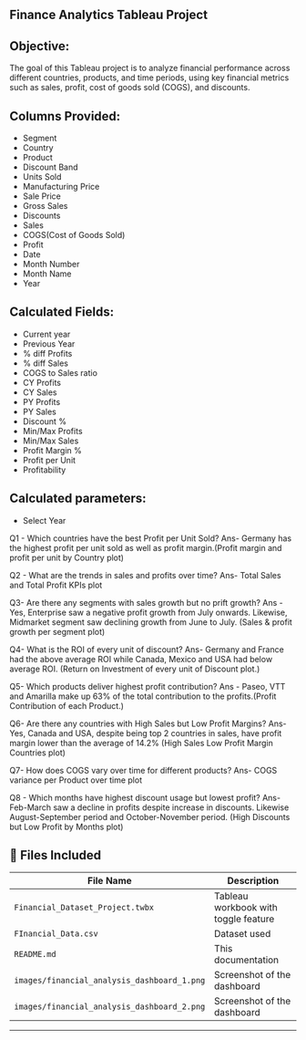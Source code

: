 ## Finance Analytics Tableau Project

## Objective:
The goal of this Tableau project is to analyze financial performance across different countries, products, and time periods, using key financial metrics such as sales, profit, cost of goods sold (COGS), and discounts.

## Columns Provided:
- Segment
- Country
- Product
- Discount Band
- Units Sold
- Manufacturing Price
- Sale Price
- Gross Sales
- Discounts
- Sales
- COGS(Cost of Goods Sold)
- Profit
- Date
- Month Number
- Month Name
- Year

## Calculated Fields:
- Current year
- Previous Year
- % diff Profits
- % diff Sales
- COGS to Sales ratio
- CY Profits
- CY Sales
- PY Profits
- PY Sales
- Discount %
- Min/Max Profits
- Min/Max Sales
- Profit Margin %
- Profit per Unit
- Profitability

## Calculated parameters:
 - Select Year

Q1 -  Which countries have the best Profit per Unit Sold?
Ans-  Germany has the highest profit per unit sold as well as profit margin.(Profit margin and profit per unit by Country plot)

Q2 - What are the trends in sales and profits over time?
Ans- Total Sales and Total Profit KPIs plot

Q3- Are there any segments with sales growth but no prift growth?
Ans - Yes, Enterprise saw a negative profit growth from July onwards. Likewise, Midmarket segment saw declining growth from June to July. (Sales & profit growth per segment plot)

Q4- What is the ROI of every unit of discount?
Ans- Germany and France had the above average ROI while Canada, Mexico and USA had below average ROI. (Return on Investment of every unit of Discount plot.)

Q5- Which products deliver highest profit contribution?
Ans - Paseo, VTT and Amarilla make up 63% of the total contribution to the profits.(Profit Contribution of each Product.)

Q6- Are there any countries with High Sales but Low Profit Margins?
Ans- Yes, Canada and USA, despite being top 2 countries in sales, have profit margin lower than the average of 14.2% (High Sales Low Profit Margin Countries plot) 

Q7- How does COGS vary over time for different products?
Ans- COGS variance per Product over time plot

Q8 - Which months have highest discount usage but lowest profit?
Ans- Feb-March saw a decline in profits despite increase in discounts. Likewise August-September period and October-November period. (High Discounts but Low Profit by Months plot)

## 📁 Files Included

| File Name                                     | Description                          |
|-----------------------------------------------|--------------------------------------|
| `Financial_Dataset_Project.twbx`              | Tableau workbook with toggle feature |
| `FInancial_Data.csv`			                | Dataset used                         |
| `README.md`                                   | This documentation                   |
| `images/financial_analysis_dashboard_1.png`   | Screenshot of the dashboard          |
| `images/financial_analysis_dashboard_2.png`   | Screenshot of the dashboard          |

---
